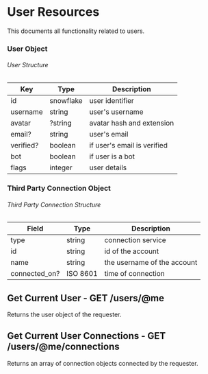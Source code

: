 # User Resources

This documents all functionality related to users.

### User Object

###### User Structure

| Key                           | Type                                                                                | Description                                                                                                                      |
| ----------------------------- | ----------------------------------------------------------------------------------- | -------------------------------------------------------------------------------------------------------------------------------- |
| id                            | snowflake                                                                           | user identifier                                                                                                                  |
| username                      | string                                                                              | user's username                                                                                                                  |
| avatar                        | ?string                                                                             | avatar hash and extension                                                                                                        |
| email?                        | string                                                                              | user's email                                                                                                                     |
| verified?                     | boolean                                                                             | if user's email is verified                                                                                                      |
| bot                           | boolean                                                                             | if user is a bot                                                                                                                 |
| flags                         | integer                                                                             | user details                                                                                                                     |

### Third Party Connection Object

###### Third Party Connection Structure

| Field         | Type    | Description                                                                         |
| ------------- | ------- | ----------------------------------------------------------------------------------- |
| type          | string  | connection service                                                                  |
| id            | string  | id of the account                                                                   |
| name          | string  | the username of the account                                                         |
| connected_on? | ISO 8601| time of connection                                                                  |

## Get Current User - GET /users/@me

Returns the user object of the requester.

## Get Current User Connections - GET /users/@me/connections

Returns an array of connection objects connected by the requester.